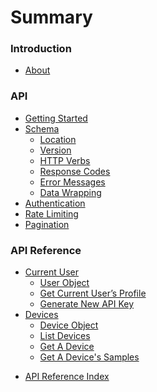 # Summary

### Introduction

- [About](README.md)

### API

- [Getting Started](api/index.md)
- [Schema](api/schema.md)
  - [Location](api/schema.md#location)
  - [Version](api/schema.md#version)
  - [HTTP Verbs](api/schema.md#http-verbs)
  - [Response Codes](api/schema.md#response-codes)
  - [Error Messages](api/schema.md#error-messages)
  - [Data Wrapping](api/schema.md#data-wrapping)
- [Authentication](api/authentication.md)
- [Rate Limiting](api/rate-limiting.md)
- [Pagination](api/pagination.md)
<!-- - [Sorting](api/sorting.md) -->
<!-- - [Filtering](api/filtering.md) -->

### API Reference

- [Current User](reference/current-user.md)
  - [User Object](reference/current-user.md#user-object)
  - [Get Current User’s Profile](reference/current-user.md#get-current-users-profile)
  - [Generate New API Key](reference/current-user.md#generate-new-api-key)
- [Devices](reference/devices.md)
  - [Device Object](reference/devices.md#device-object)
  - [List Devices](reference/devices.md#list-devices)
  - [Get A Device](reference/devices.md#get-a-device)
  - [Get A Device's Samples](reference/devices.md#get-a-devices-samples)
<!-- - [Samples](reference/samples.md)
  - [Sample Object](reference/samples.md#sample-object) -->
- [API Reference Index](reference/endpoints.md)

<!-- ### Dev Guide

- [BatteryHub](dev/batteryhub.md)
- [Farmer](dev/farmer.md)
- [Lumberjack](dev/lumberjack.md)

### Meta

- [FAQ](meta/faq.md) -->